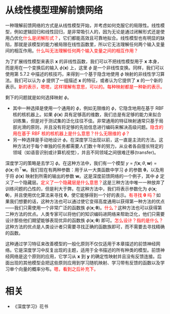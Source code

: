 

# 从线性模型理解前馈网络

一种理解前馈网络的方式是从线性模型开始，并考虑如何克服它的局限性。线性模型，例如逻辑回归和线性回归，是非常吸引人的，因为无论是通过闭解形式还是使用凸优化<span style="color:red;">什么是闭解形式？</span>，它们都能高效且可靠地拟合。线性模型也有明显的缺陷，那就是该模型的能力被局限在线性函数里，所以它无法理解任何两个输入变量间的相互作用。<span style="color:red;">什么叫无法理解任何两个输入变量之间的相互作用？</span>

为了扩展线性模型来表示 $\boldsymbol x$ 的非线性函数，我们可以不把线性模型用于 $\boldsymbol x$ 本身，而是用在一个变换后的输入 $\phi(\boldsymbol x)$ 上，这里 $\phi$ 是一个非线性变换。同样，我们可以使用第 5.7.2 中描述的核技巧，来得到一个基于隐含地使用 $\phi$ 映射的非线性学习算法。我们可以认为 $\phi$ 提供了一组描述 $\boldsymbol x$ 的特征，或者认为它提供了 $\boldsymbol x$ 的一个新的表示。<span style="color:red;">新的表示，嗯嗯，这样理解有意思，可以的。每种映射都是一种新的表示。</span>


剩下的问题就是如何选择映射 $\phi$。


- 其中一种选择是使用一个通用的 $\phi$，例如无限维的 $\phi$，它隐含地用在基于 RBF 核的核机器上。如果 $\phi(\boldsymbol x)$ 具有足够高的维数，我们总是有足够的能力来拟合训练集，但是对于测试集的泛化往往不佳。非常通用的特征映射通常只基于局部光滑的原则，并且没有将足够的先验信息进行编码来解决高级问题。<span style="color:red;">隐含的用在基于 RBF 核的核机器上是什么意思？什么无限维的 $\phi$？</span>
- 另一种选择是手动地设计 $\phi$。在深度学习出现以前，这一直是主流的方法。这种方法对于每个单独的任务都需要人们数十年的努力，从业者各自擅长特定的领域（如语音识别或计算机视觉），并且不同领域之间很难迁移(transfer)。


深度学习的策略是去学习 $\phi$。在这种方法中，我们有一个模型 $y = f(\boldsymbol x;\theta, \boldsymbol w) = \phi(\boldsymbol x; \theta)^\top \boldsymbol w$。我们现在有两种参数：用于从一大类函数中学习 $\phi$ 的参数 $\boldsymbol \theta$，以及用于将 $\phi(\boldsymbol x)$ 映射到所需的输出的参数 $\boldsymbol w$。这是深度前馈网络的一个例子，其中 $\phi$ 定义了一个隐藏层。<span style="color:red;">定义了一个隐藏层是什么意思？</span>这是三种方法中唯一一种放弃了训练问题的凸性的，但是利大于弊。在这种方法中，我们将表示参数化为 $\phi(\boldsymbol x; \boldsymbol \theta)$，并且使用优化算法来寻找 $\boldsymbol \theta$，使它能够得到一个好的表示。<span style="color:red;">有寻找 $\boldsymbol \theta$ 吗？</span>如果我们想要的话，这种方法也可以通过使它变得高度通用以获得第一种方法的优点——我们只需使用一个非常广泛的函数族 $\phi(\boldsymbol x; \boldsymbol \theta)$。<span style="color:red;">什么？</span>这种方法也可以获得第二种方法的优点。人类专家可以将他们的知识编码进网络来帮助泛化，他们只需要设计那些他们期望能够表现优异的函数族 $\phi(\boldsymbol x; \boldsymbol \theta)$ 即可。<span style="color:red;">怎么设计？指的是什么？</span>
这种方法的优点是人类设计者只需要寻找正确的函数族即可，而不需要去寻找精确的函数。

这种通过学习特征来改善模型的一般化原则不仅仅适用于本章描述的前馈神经网络。它是深度学习中反复出现的主题，适用于全书描述的所有种类的模型。前馈神经网络是这个原则的应用，它学习从 $\boldsymbol x$ 到 $\boldsymbol y$ 的确定性映射并且没有反馈连接。后面出现的其他模型会把这些原则应用到学习随机映射、学习带有反馈的函数以及学习单个向量的概率分布。<span style="color:red;">嗯，看到之后补充下。</span>







# 相关

- 《深度学习》花书
